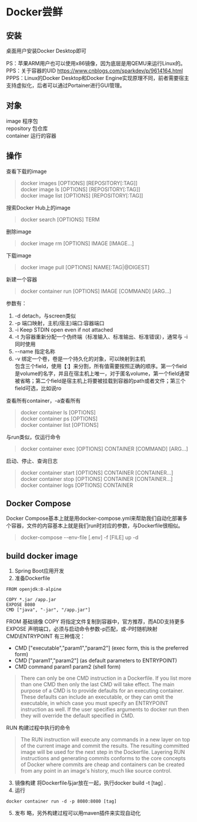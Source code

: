 # Docker尝鲜

## 安装
桌面用户安装Docker Desktop即可

PS：苹果ARM用户也可以使用x86镜像，因为底层是用QEMU来运行Linux的。
PPS：关于容器的UID https://www.cnblogs.com/sparkdev/p/9614164.html
PPPS：Linux的Docker Desktop和Docker Engine实现原理不同，前者需要宿主支持虚拟化，后者可以通过Portainer进行GUI管理。

## 对象
image 程序包<br>
repository 包仓库<br>
container 运行的容器

## 操作

查看下载的image
> docker images [OPTIONS] [REPOSITORY[:TAG]]<br>
> docker image ls [OPTIONS] [REPOSITORY[:TAG]]<br>
> docker image list [OPTIONS] [REPOSITORY[:TAG]]<br>

搜索Docker Hub上的image
> docker search [OPTIONS] TERM

删除image
> docker image rm [OPTIONS] IMAGE [IMAGE...]

下载image
> docker image pull [OPTIONS] NAME[:TAG|@DIGEST]

新建一个容器
> docker container run [OPTIONS] IMAGE [COMMAND] [ARG...]

参数有：
1. -d detach，与screen类似
2. -p 端口映射，主机(宿主)端口:容器端口
3. -i Keep STDIN open even if not attached
4. -t 为容器重新分配一个伪终端（标准输入、标准输出、标准错误），通常与 -i 同时使用
5. --name 指定名称
6. -v 绑定一个卷，卷是一个持久化的对象，可以映射到主机<br>
包含三个field，使用【:】来分割，所有值需要按照正确的顺序。第一个field是volume的名字，并且在宿主机上唯一，对于匿名volume，第一个field通常被省略；第二个field是宿主机上将要被挂载到容器的path或者文件；第三个field可选，比如说ro

查看所有container，-a查看所有
> docker container ls [OPTIONS]<br>
> docker container ps [OPTIONS]<br>
> docker container list [OPTIONS]

与run类似，仅运行命令
> docker container exec [OPTIONS] CONTAINER [COMMAND] [ARG...]

启动、停止、查询日志
> docker container start [OPTIONS] CONTAINER [CONTAINER...]<br>
> docker container stop [OPTIONS] CONTAINER [CONTAINER...]<br>
> docker container logs [OPTIONS] CONTAINER<br>

## Docker Compose
Docker Compose基本上就是用docker-compose.yml来帮助我们自动化部署多个容器，文件的内容基本上就是我们run时对应的参数，与Dockerfile很相似。
> docker-compose --env-file [.env] -f [FILE] up -d

## build docker image
1. Spring Boot应用开发
2. 准备Dockerfile
```text
FROM openjdk:8-alpine

COPY *.jar /app.jar
EXPOSE 8080
CMD ["java", "-jar", "/app.jar"]
```
FROM 基础镜像
COPY 将指定文件复制到容器中，官方推荐，而ADD支持更多
EXPOSE 声明端口，必须与启动命令参数-p匹配，或-P时随机映射
CMD\ENTRYPOINT 有三种情况：
- CMD ["executable","param1","param2"] (exec form, this is the preferred form)
- CMD ["param1","param2"] (as default parameters to ENTRYPOINT)
- CMD command param1 param2 (shell form)
> There can only be one CMD instruction in a Dockerfile. If you list more than one CMD then only the last CMD will take effect.
> The main purpose of a CMD is to provide defaults for an executing container. These defaults can include an executable, or they can omit the executable, in which case you must specify an ENTRYPOINT instruction as well.
> If the user specifies arguments to docker run then they will override the default specified in CMD.

RUN 构建过程中执行的命令
> The RUN instruction will execute any commands in a new layer on top of the current image and commit the results. The resulting committed image will be used for the next step in the Dockerfile.
> Layering RUN instructions and generating commits conforms to the core concepts of Docker where commits are cheap and containers can be created from any point in an image's history, much like source control.

3. 镜像构建
   将Dockerfile与jar放在一起，执行docker build -t [tag] .
4. 运行
```shell
docker container run -d -p 8080:8080 [tag]
```
5. 发布
   略，另外构建过程可以用maven插件来实现自动化